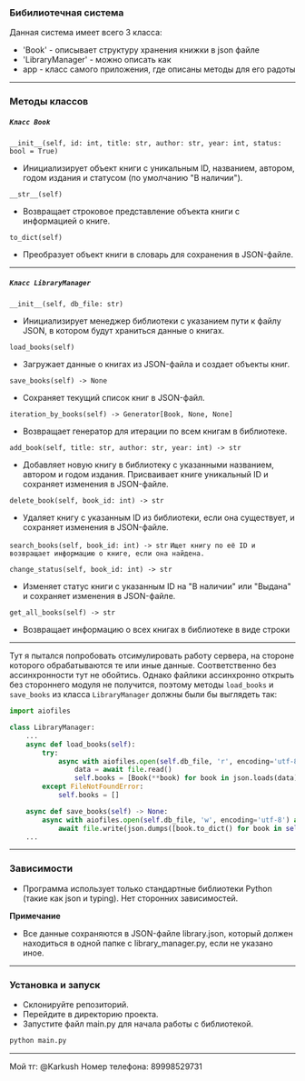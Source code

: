 ### Бибилиотечная система
Данная система имеет всего 3 класса:
- 'Book' - описывает структуру хранения книжки в json файле
- 'LibraryManager' - можно описать как 
- app - класс самого приложения, где описаны методы для его радоты

---

### Методы классов

##### `Класс Book`

`__init__(self, id: int, title: str, author: str, year: int, status: bool = True)`
- Инициализирует объект книги с уникальным ID, названием, автором, годом издания и статусом (по умолчанию "В наличии").

`__str__(self)`
- Возвращает строковое представление объекта книги с информацией о книге.

`to_dict(self)`
- Преобразует объект книги в словарь для сохранения в JSON-файле.

---

##### `Класс LibraryManager`

`__init__(self, db_file: str)`
- Инициализирует менеджер библиотеки с указанием пути к файлу JSON, в котором будут храниться данные о книгах.

`load_books(self)`
- Загружает данные о книгах из JSON-файла и создает объекты книг.

`save_books(self) -> None`
- Сохраняет текущий список книг в JSON-файл.

`iteration_by_books(self) -> Generator[Book, None, None]`
- Возвращает генератор для итерации по всем книгам в библиотеке.

`add_book(self, title: str, author: str, year: int) -> str`
- Добавляет новую книгу в библиотеку с указанными названием, автором и годом издания. Присваивает книге уникальный ID и сохраняет изменения в JSON-файле.

`delete_book(self, book_id: int) -> str`
- Удаляет книгу с указанным ID из библиотеки, если она существует, и сохраняет изменения в JSON-файле.

`search_books(self, book_id: int) -> str`
`Ищет книгу по её ID и возвращает информацию о книге, если она найдена.`

`change_status(self, book_id: int) -> str`
- Изменяет статус книги с указанным ID на "В наличии" или "Выдана" и сохраняет изменения в JSON-файле.

`get_all_books(self) -> str`
- Возвращает информацию о всех книгах в библиотеке в виде строки

---
Тут я пытался попробовать отсимулировать работу сервера, на стороне которого обрабатываются те или иные данные.
Соответственно без ассинхронности тут не обойтись. Однако файлики ассинхронно открыть без стороннего модуля не получится, поэтому методы `load_books` и `save_books` из класса `LibraryManager` должны были бы выглядеть так:

```python
import aiofiles

class LibraryManager:
    ...
    async def load_books(self):
        try:
            async with aiofiles.open(self.db_file, 'r', encoding='utf-8') as file:
                data = await file.read()
                self.books = [Book(**book) for book in json.loads(data)]
        except FileNotFoundError:
            self.books = []

    async def save_books(self) -> None:
        async with aiofiles.open(self.db_file, 'w', encoding='utf-8') as file:
            await file.write(json.dumps([book.to_dict() for book in self.books], ensure_ascii=False, indent=4))
    ...
```

---

### Зависимости
- Программа использует только стандартные библиотеки Python (такие как json и typing). Нет сторонних зависимостей.

**Примечание**
- Все данные сохраняются в JSON-файле library.json, который должен находиться в одной папке с library_manager.py, если не указано иное.

---

### Установка и запуск
- Склонируйте репозиторий.
- Перейдите в директорию проекта.
- Запустите файл main.py для начала работы с библиотекой.

```bash
python main.py
```

---

Мой тг: @Karkush
Номер телефона: 89998529731
